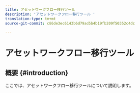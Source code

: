 ```yaml
---
title: アセットワークフロー移行ツール
description: 'アセットワークフロー移行ツール '
translation-type: tm+mt
source-git-commit: c86de3ec6143b6d79ad5b4b19fb209f50352c4dc

---
```



# アセットワークフロー移行ツール

## 概要 {#introduction}

ここでは、アセットワークフロー移行ツールについて説明します。
